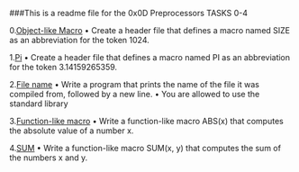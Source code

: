 
###This is a readme file for the 0x0D Preprocessors TASKS 0-4 

0.[Object-like Macro](0-object_like_macro.h)
•	Create a header file that defines a macro named SIZE as an abbreviation for the token 1024.

1.[Pi](1-pi.h)
•	Create a header file that defines a macro named PI as an abbreviation for the token 3.14159265359.

2.[File name](2-main.c)
•	Write a program that prints the name of the file it was compiled from, followed by a new line.
•	You are allowed to use the standard library

3.[Function-like macro](3-function_like_macro.h)
•	Write a function-like macro ABS(x) that computes the absolute value of a number x.

4.[SUM](4-sum.h)
•	Write a function-like macro SUM(x, y) that computes the sum of the numbers x and y.

